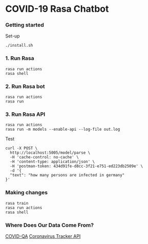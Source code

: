 # COVID-19 Rasa Chatbot


### Getting started

Set-up
```
./install.sh
```

### 1. Run Rasa
```
rasa run actions
rasa shell
```

### 2. Run Rasa bot
```
rasa run actions
rasa run
```

### 3. Run Rasa API
```
rasa run actions
rasa run -m models --enable-api --log-file out.log
```
Test
```
curl -X POST \
  http://localhost:5005/model/parse \
  -H 'cache-control: no-cache' \
  -H 'content-type: application/json' \
  -H 'postman-token: 434d91fe-d8cc-3f21-e751-ed223db2509e' \
  -d '{
  "text": "how many persons are infected in germany"
}'
```

### Making changes
```
rasa train
rasa run actions
rasa shell
```


### Where Does Our Data Come From?
[COVID-QA](https://github.com/deepset-ai/COVID-QA)
[Coronavirus Tracker API](https://github.com/ExpDev07/coronavirus-tracker-api)
